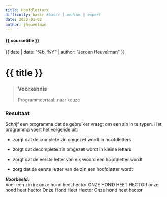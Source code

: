```yaml
---
title: Hoofdletters
difficulty: basic #basic | medium | expert
date: 2023-01-02
author: jheuvelman
---
```


#### {{ coursetitle }}
{{ date | date: "%b, %Y" | author: "Jeroen Heuvelman" }}


# {{ title }}

> ### Voorkennis
> Programmeertaal: naar keuze

### Resultaat
Schrijf een programma dat de gebruiker vraagt om een zin in te typen.
Het programma voert het volgende uit:

- zorgt dat de complete zin omgezet wordt in hoofdletters

- zorgt dat decomplete zin omgezet wordt in kleine letters

- zorgt dat de eerste letter van elk woord een hoofdletter wordt

- zorg dat de eerste letter van de zin een hoofdletter wordt

***Voorbeeld:***  
Voer een zin in: onze hond heet hector ONZE HOND HEET HECTOR onze hond
heet hector Onze Hond Heet Hector Onze hond heet hector
